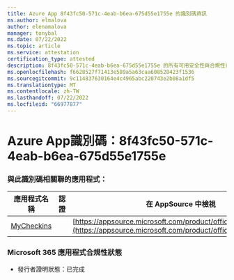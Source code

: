```yaml
---
title: Azure App 8f43fc50-571c-4eab-b6ea-675d55e1755e 的識別碼資訊
ms.author: elmalova
author: elenamalova
manager: tonybal
ms.date: 07/22/2022
ms.topic: article
ms.service: attestation
certification_type: attested
description: 8f43fc50-571c-4eab-b6ea-675d55e1755e 的所有可用安全性與合規性資訊。
ms.openlocfilehash: f6628527f71413e589a5a63caa608528423f1536
ms.sourcegitcommit: 9c114837630164e4c4965abc220743e2b08a1df5
ms.translationtype: MT
ms.contentlocale: zh-TW
ms.lasthandoff: 07/22/2022
ms.locfileid: "66977877"
---
```

# <a name="azure-app-id-8f43fc50-571c-4eab-b6ea-675d55e1755e"></a>Azure App識別碼：8f43fc50-571c-4eab-b6ea-675d55e1755e


### <a name="apps-associated-with-this-id"></a>與此識別碼相關聯的應用程式：
| **應用程式名稱** | **認證** | **在 AppSource 中檢視** |
|--------------|---------------|-----------------------|
| [MyCheckins](../forward/WA200004375.md) |  | [https://appsource.microsoft.com/product/office/WA200004375](https://appsource.microsoft.com/product/office/WA200004375) |

### <a name="microsoft-365-app-compliance-status"></a>Microsoft 365 應用程式合規性狀態
- 發行者證明狀態：已完成
